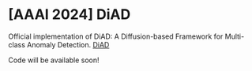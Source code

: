 # [AAAI 2024] DiAD
Official implementation of DiAD: A Diffusion-based Framework for Multi-class Anomaly Detection. [DiAD](https://arxiv.org/abs/2312.06607)

Code will be available soon!
